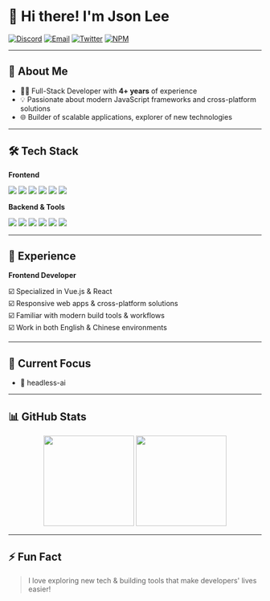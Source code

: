 # 👋 Hi there! I'm Json Lee

[![Discord](https://img.shields.io/badge/-Discord-5865F2?style=flat&logo=discord&logoColor=white)](https://discord.com/invite/666U6JTCQY) [![Email](https://img.shields.io/badge/-Email-D14836?style=flat&logo=gmail&logoColor=white)](mailto:lijunsong2@gmail.com) [![Twitter](https://img.shields.io/badge/-Twitter-1DA1F2?style=flat&logo=twitter&logoColor=white)](https://twitter.com/json_lee12138) [![NPM](https://img.shields.io/badge/-NPM-CB3837?style=flat&logo=npm&logoColor=white)](https://www.npmjs.com/~jsonlee_12138)

---

## 🚀 About Me

-   🧑‍💻 Full-Stack Developer with **4+ years** of experience
-   💡 Passionate about modern JavaScript frameworks and cross-platform solutions
-   🌐 Builder of scalable applications, explorer of new technologies

---

## 🛠️ Tech Stack

**Frontend**

<p>
  <img src="https://img.shields.io/badge/-TypeScript-3178C6?style=flat&logo=typescript&logoColor=white" />
  <img src="https://img.shields.io/badge/-JavaScript-F7DF1E?style=flat&logo=javascript&logoColor=white" />
  <img src="https://img.shields.io/badge/-React-61DAFB?style=flat&logo=react&logoColor=white" />
  <img src="https://img.shields.io/badge/-Vue.js-4FC08D?style=flat&logo=vue.js&logoColor=white" />
  <img src="https://img.shields.io/badge/-HTML5-E34F26?style=flat&logo=html5&logoColor=white" />
  <img src="https://img.shields.io/badge/-CSS3-1572B6?style=flat&logo=css3&logoColor=white" />
</p>

**Backend & Tools**

<p>
  <img src="https://img.shields.io/badge/-Node.js-339933?style=flat&logo=node.js&logoColor=white" />
  <img src="https://img.shields.io/badge/-Go-00ADD8?style=flat&logo=go&logoColor=white" />
  <img src="https://img.shields.io/badge/-Python-3776AB?style=flat&logo=python&logoColor=white" />
  <img src="https://img.shields.io/badge/-Docker-2496ED?style=flat&logo=docker&logoColor=white" />
  <img src="https://img.shields.io/badge/-Git-F05032?style=flat&logo=git&logoColor=white" />
  <img src="https://img.shields.io/badge/-Linux-FCC624?style=flat&logo=linux&logoColor=black" />
</p>

---

## 💼 Experience

**Frontend Developer**

☑️ Specialized in Vue.js & React  
☑️ Responsive web apps & cross-platform solutions  
☑️ Familiar with modern build tools & workflows  
☑️ Work in both English & Chinese environments

---

## 🎯 Current Focus

-   💬 headless-ai 

---

## 📊 GitHub Stats

<p align="center">
  <img src="https://github-readme-stats.vercel.app/api?username=JsonLee12138&show_icons=true&hide_border=true&title_color=c6c6c6&text_color=999999&icon_color=bbbbbb&bg_color=2f343f" height="180em" />
  <img src="https://github-readme-stats.vercel.app/api/top-langs/?username=JsonLee12138&layout=compact&hide_border=true&title_color=c6c6c6&text_color=999999&icon_color=bbbbbb&bg_color=2f343f" height="180em" />
</p>

---

## ⚡ Fun Fact

> I love exploring new tech & building tools that make developers' lives easier!
